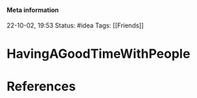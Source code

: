 #### Meta information
22-10-02, 19:53
Status: #idea
Tags: [[Friends]]





# HavingAGoodTimeWithPeople







# References
